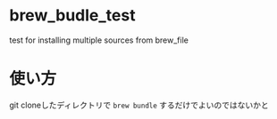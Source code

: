 # brew_budle_test
test for installing multiple sources from brew_file

# 使い方
git cloneしたディレクトリで
```brew bundle```
するだけでよいのではないかと